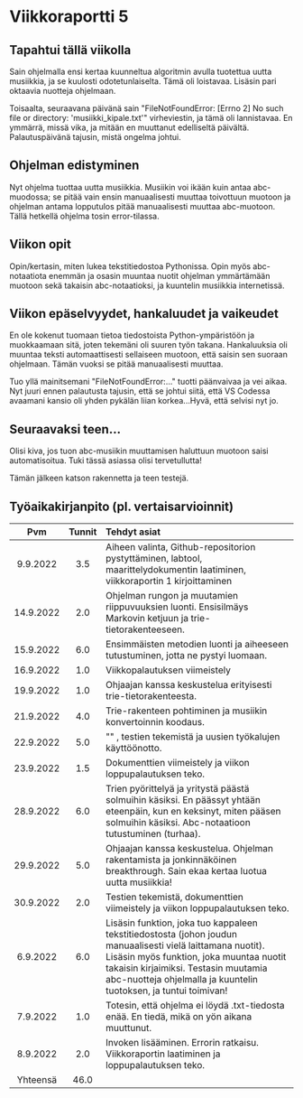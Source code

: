 # Viikkoraportti 5

## Tapahtui tällä viikolla

Sain ohjelmalla ensi kertaa kuunneltua algoritmin avulla tuotettua uutta musiikkia, ja se kuulosti
odotetunlaiselta. Tämä oli loistavaa. Lisäsin pari oktaavia nuotteja ohjelmaan.

Toisaalta, seuraavana päivänä sain "FileNotFoundError: [Errno 2] No such file or directory: 'musiikki_kipale.txt'" virheviestin, ja tämä oli lannistavaa. En ymmärrä, missä vika, ja mitään en
muuttanut edelliseltä päivältä. Palautuspäivänä tajusin, mistä ongelma johtui.

## Ohjelman edistyminen

Nyt ohjelma tuottaa uutta musiikkia. Musiikin voi ikään kuin antaa abc-muodossa; se pitää vain ensin
manuaalisesti muuttaa toivottuun muotoon ja ohjelman antama lopputulos pitää manuaalisesti
muuttaa abc-muotoon. Tällä hetkellä ohjelma tosin error-tilassa.

## Viikon opit

Opin/kertasin, miten lukea tekstitiedostoa Pythonissa. Opin myös abc-notaatiota enemmän ja osasin
muuntaa nuotit ohjelman ymmärtämään muotoon sekä takaisin abc-notaatioksi, ja kuuntelin musiikkia
internetissä.


## Viikon epäselvyydet, hankaluudet ja vaikeudet

En ole kokenut tuomaan tietoa tiedostoista Python-ympäristöön ja muokkaamaan sitä, joten tekemäni oli suuren työn takana.
Hankaluuksia oli muuntaa teksti automaattisesti sellaiseen muotoon, että saisin sen suoraan
ohjelmaan. Tämän vuoksi se pitää manuaalisesti muuttaa.

Tuo yllä mainitsemani "FileNotFoundError:..." tuotti päänvaivaa ja vei aikaa. Nyt juuri ennen
palautusta tajusin, että se johtui siitä, että VS Codessa avaamani kansio oli yhden pykälän liian korkea...Hyvä, että selvisi nyt jo.

## Seuraavaksi teen...

Olisi kiva, jos tuon 
abc-musiikin muuttamisen haluttuun muotoon saisi automatisoitua. Tuki tässä asiassa olisi 
tervetullutta!

Tämän jälkeen katson rakennetta ja teen testejä.

## Työaikakirjanpito  (pl. vertaisarvioinnit)

| Pvm     | Tunnit| Tehdyt asiat |
| :--:    |:-----:| :------|
|9.9.2022 |  3.5  | Aiheen valinta, Github-repositorion pystyttäminen, labtool, maarittelydokumentin laatiminen, viikkoraportin 1 kirjoittaminen |
|14.9.2022|  2.0  | Ohjelman rungon ja muutamien riippuvuuksien luonti. Ensisilmäys Markovin ketjuun ja trie-tietorakenteeseen. |
|15.9.2022|  6.0  | Ensimmäisten metodien luonti ja aiheeseen tutustuminen, jotta ne pystyi luomaan. |  
|16.9.2022|  1.0  | Viikkopalautuksen viimeistely |
|19.9.2022|  1.0  | Ohjaajan kanssa keskustelua erityisesti trie-tietorakenteesta.
|21.9.2022|  4.0  | Trie-rakenteen pohtiminen ja musiikin konvertoinnin koodaus.
|22.9.2022|  5.0  | "" , testien tekemistä ja uusien työkalujen käyttöönotto.
|23.9.2022|  1.5  | Dokumenttien viimeistely ja viikon loppupalautuksen teko.
|28.9.2022|  6.0  | Trien pyörittelyä ja yritystä päästä solmuihin käsiksi. En päässyt yhtään eteenpäin, kun en keksinyt, miten pääsen solmuihin käsiksi. Abc-notaatioon tutustuminen (turhaa).
|29.9.2022|  5.0  | Ohjaajan kanssa keskustelua. Ohjelman rakentamista ja jonkinnäköinen breakthrough. Sain ekaa kertaa luotua uutta musiikkia!
|30.9.2022|  2.0  | Testien tekemistä, dokumenttien viimeistely ja viikon loppupalautuksen teko.
|6.9.2022 |  6.0  | Lisäsin funktion, joka tuo kappaleen tekstitiedostosta (johon joudun manuaalisesti vielä laittamana nuotit). Lisäsin myös funktion, joka muuntaa nuotit takaisin kirjaimiksi. Testasin muutamia abc-nuotteja ohjelmalla ja kuuntelin tuotoksen, ja tuntui toimivan!
|7.9.2022 |  1.0  | Totesin, että ohjelma ei löydä .txt-tiedosta enää. En tiedä, mikä on yön aikana muuttunut.
|8.9.2022 |  2.0  | Invoken lisääminen. Errorin ratkaisu. Viikkoraportin laatiminen ja loppupalautuksen teko.
|Yhteensä |  46.0 ||
